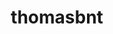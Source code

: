 ---
title: thomasbnt
github: https://github.com/thomasbnt
mode: dark
transition: 1s
score: 42.7
archetype:
- Badges | Tags | Icons
- Github Actions
---